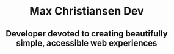 <h1 align="center">
  Max Christiansen Dev
</h1>
<h2 align="center">
  Developer devoted to creating beautifully simple, accessible web experiences
</h2>

